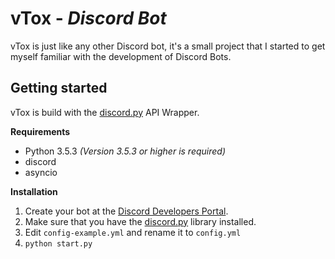 # vTox - *Discord Bot*

vTox is just like any other Discord bot, it's a small project that I started to get myself familiar with the development of Discord Bots.

## Getting started

vTox is build with the [discord.py](https://github.com/Rapptz/discord.py) API Wrapper.

**Requirements**
- Python 3.5.3 *(Version 3.5.3 or higher is required)*
- discord
- asyncio

**Installation**
1. Create your bot at the [Discord Developers Portal](https://discord.com/developers/applications).
2. Make sure that you have the [discord.py](https://github.com/Rapptz/discord.py)  library installed.
3. Edit `config-example.yml` and rename it to `config.yml`
4. `python start.py`
